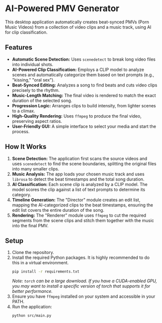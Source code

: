# AI-Powered PMV Generator

This desktop application automatically creates beat-synced PMVs (Porn Music Videos) from a collection of video clips and a music track, using AI for clip classification.

## Features

- **Automatic Scene Detection:** Uses `scenedetect` to break long video files into individual shots.
- **AI-Powered Clip Classification:** Employs a CLIP model to analyze scenes and automatically categorize them based on text prompts (e.g., "kissing," "oral sex").
- **Beat-Synced Editing:** Analyzes a song to find beats and cuts video clips precisely to the rhythm.
- **Music-Length Matching:** The final video is rendered to match the exact duration of the selected song.
- **Progression Logic:** Arranges clips to build intensity, from lighter scenes to a climax.
- **High-Quality Rendering:** Uses `ffmpeg` to produce the final video, preserving aspect ratios.
- **User-Friendly GUI:** A simple interface to select your media and start the process.

## How It Works

1.  **Scene Detection:** The application first scans the source videos and uses `scenedetect` to find the scene boundaries, splitting the original files into many smaller clips.
2.  **Music Analysis:** The app loads your chosen music track and uses `librosa` to detect the beat timestamps and the total song duration.
3.  **AI Classification:** Each scene clip is analyzed by a CLIP model. The model scores the clip against a list of text prompts to determine its category.
4.  **Timeline Generation:** The "Director" module creates an edit list, mapping the AI-categorized clips to the beat timestamps, ensuring the edit list covers the entire duration of the song.
5.  **Rendering:** The "Renderer" module uses `ffmpeg` to cut the required segments from the scene clips and stitch them together with the music into the final PMV.

## Setup

1.  Clone the repository.
2.  Install the required Python packages. It is highly recommended to do this in a virtual environment.
    ```bash
    pip install -r requirements.txt
    ```
    *Note: `torch` can be a large download. If you have a CUDA-enabled GPU, you may want to install a specific version of torch that supports it for better performance.*
3.  Ensure you have `ffmpeg` installed on your system and accessible in your PATH.
4.  Run the application:
    ```bash
    python src/main.py
    ```